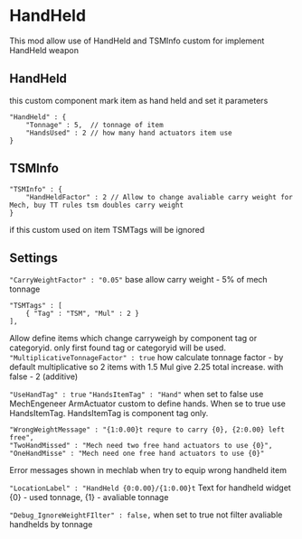 # HandHeld

This mod allow use of HandHeld and TSMInfo custom for implement HandHeld weapon

## HandHeld

this custom component mark item as hand held and set it parameters
```
"HandHeld" : {
	"Tonnage" : 5,	// tonnage of item
	"HandsUsed" : 2 // how many hand actuators item use 
}
```

## TSMInfo
```
"TSMInfo" : {
	"HandHeldFactor" : 2 // Allow to change avaliable carry weight for Mech, buy TT rules tsm doubles carry weight
}
```
if this custom used on item TSMTags will be ignored

## Settings

`"CarryWeightFactor" : "0.05"`
base allow carry weight - 5% of mech tonnage

```
"TSMTags" : [
	{ "Tag" : "TSM", "Mul" : 2 }
],
```
Allow define items which change carryweigh by component tag or categoryid. only first found tag or categoryid will be used. 
`"MultiplicativeTonnageFactor" : true`
how calculate tonnage factor - by default multiplicative so 2 items with 1.5 Mul give 2.25 total increase. with false - 2 (additive) 

`"UseHandTag" : true`
`"HandsItemTag" : "Hand"`
when set to false use MechEngeneer ArmActuator custom to define hands. When se to true use HandsItemTag. HandsItemTag is component tag only.

```
"WrongWeightMessage" : "{1:0.00}t requre to carry {0}, {2:0.00} left free",
"TwoHandMissed" : "Mech need two free hand actuators to use {0}",
"OneHandMisse" : "Mech need one free hand actuators to use {0}"
```
Error messages shown in mechlab when try to equip wrong handheld item

`"LocationLabel" : "HandHeld {0:0.00}/{1:0.00}t` 
Text for handheld widget {0} - used tonnage, {1} - avaliable tonnage 

`"Debug_IgnoreWeightFIlter" : false,`
when set to true not filter avaliable handhelds by tonnage